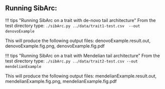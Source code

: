 [//]: ![Screenshot](img/sib2.jpg) 


## Running SibArc: 


!!! tips "Running SibArc on a trait with de-novo tail architecture" 
    From the test directory type: 
        ```
        ./sibArc.py ../data/trait1-test.csv  --out denovoExample 
        ```

This will produce the following output files: 
denovoExample.result.out, denovoExample.fig.png, denovoExample.fig.pdf 





!!! tips "Running SibArc on a trait with Mendelian tail architecture" 
    From the test directory type: 
        ```
        ./sibArc.py ../data/trait2-test.csv --out mendelianExample 
        ```

This will produce the following output files: 
mendelianExample.result.out, mendelianExample.fig.png, mendelianExample.fig.pdf





